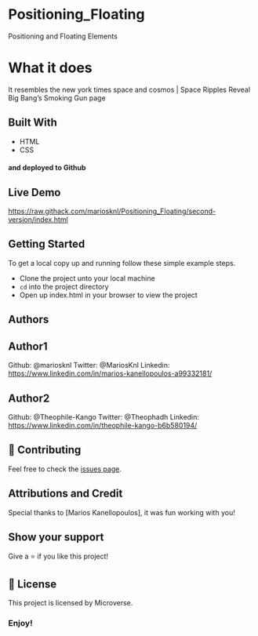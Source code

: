 # Positioning_Floating

Positioning and Floating Elements

# What it does

It resembles the new york times space and cosmos |
Space Ripples Reveal Big Bang’s Smoking Gun page

## Built With

- HTML
- CSS

#### and deployed to Github

## Live Demo

https://raw.githack.com/mariosknl/Positioning_Floating/second-version/index.html

## Getting Started

To get a local copy up and running follow these simple example steps.

- Clone the project unto your local machine
- `cd` into the project directory
- Open up index.html in your browser to view the project

## Authors

## Author1

Github: @mariosknl
Twitter: @MariosKnl
Linkedin: https://www.linkedin.com/in/marios-kanellopoulos-a99332181/

## Author2

Github: @Theophile-Kango
Twitter: @Theophadh
Linkedin: https://www.linkedin.com/in/theophile-kango-b6b580194/

## 🤝 Contributing

Feel free to check the [issues page](https://github.com/mariosknl/Positioning_Floating/issues).

## Attributions and Credit

Special thanks to [Marios Kanellopoulos], it was fun working with you!

## Show your support

Give a ⭐️ if you like this project!

## 📝 License

This project is licensed by Microverse.

### Enjoy!

